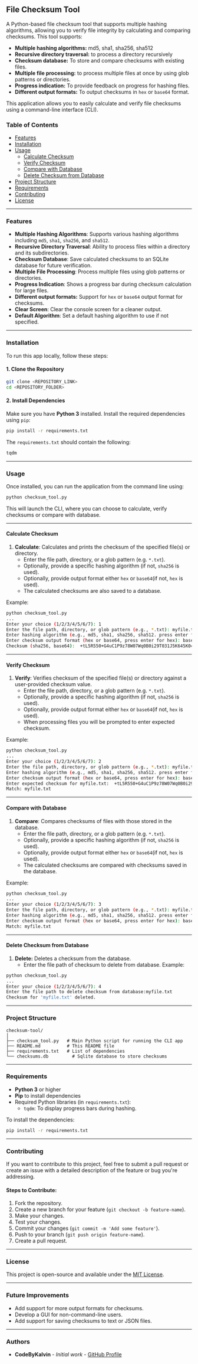 ## File Checksum Tool

A Python-based file checksum tool that supports multiple hashing algorithms, allowing you to verify file integrity by calculating and comparing checksums. This tool supports:
- **Multiple hashing algorithms:** md5, sha1, sha256, sha512
- **Recursive directory traversal:** to process a directory recursively
- **Checksum database:** To store and compare checksums with existing files.
- **Multiple file processing:** to process multiple files at once by using glob patterns or directories.
- **Progress indication:** To provide feedback on progress for hashing files.
- **Different output formats:** To output checksums in `hex` or `base64` format.

This application allows you to easily calculate and verify file checksums using a command-line interface (CLI).

### Table of Contents
- [Features](#features)
- [Installation](#installation)
- [Usage](#usage)
  - [Calculate Checksum](#calculate-checksum)
  - [Verify Checksum](#verify-checksum)
  - [Compare with Database](#compare-with-database)
  - [Delete Checksum from Database](#delete-checksum-from-database)
- [Project Structure](#project-structure)
- [Requirements](#requirements)
- [Contributing](#contributing)
- [License](#license)

---

### Features

- **Multiple Hashing Algorithms**: Supports various hashing algorithms including `md5`, `sha1`, `sha256`, and `sha512`.
- **Recursive Directory Traversal**: Ability to process files within a directory and its subdirectories.
- **Checksum Database**: Save calculated checksums to an SQLite database for future verification.
- **Multiple File Processing**: Process multiple files using glob patterns or directories.
- **Progress Indication**: Shows a progress bar during checksum calculation for large files.
- **Different output formats:** Support for `hex` or `base64` output format for checksums.
- **Clear Screen**: Clear the console screen for a cleaner output.
- **Default Algorithm**: Set a default hashing algorithm to use if not specified.

---

### Installation

To run this app locally, follow these steps:

#### 1. Clone the Repository

```bash
git clone <REPOSITORY_LINK>
cd <REPOSITORY_FOLDER>
```

#### 2. Install Dependencies

Make sure you have **Python 3** installed. Install the required dependencies using `pip`:

```bash
pip install -r requirements.txt
```

The `requirements.txt` should contain the following:
```txt
tqdm
```

---

### Usage

Once installed, you can run the application from the command line using:

```bash
python checksum_tool.py
```

This will launch the CLI, where you can choose to calculate, verify checksums or compare with database.

---

#### Calculate Checksum

1.  **Calculate**: Calculates and prints the checksum of the specified file(s) or directory.
    - Enter the file path, directory, or a glob pattern (e.g. `*.txt`).
    - Optionally, provide a specific hashing algorithm (if not, `sha256` is used).
    - Optionally, provide output format either `hex` or `base64`(if not, `hex` is used).
     - The calculated checksums are also saved to a database.

Example:

```bash
python checksum_tool.py
...
Enter your choice (1/2/3/4/5/6/7): 1
Enter the file path, directory, or glob pattern (e.g., *.txt): myfile.txt
Enter hashing algorithm (e.g., md5, sha1, sha256, sha512. press enter for sha256): sha256
Enter checksum output format (hex or base64, press enter for hex): base64
Checksum (sha256, base64):  +tL5R550+G4uC1P9z78W07Wq0B0i29T031J5K645K0= - myfile.txt
```
---

#### Verify Checksum

1.  **Verify**: Verifies checksum of the specified file(s) or directory against a user-provided checksum value.
    - Enter the file path, directory, or a glob pattern (e.g. `*.txt`).
    - Optionally, provide a specific hashing algorithm (if not, `sha256` is used).
    - Optionally, provide output format either `hex` or `base64`(if not, `hex` is used).
    -  When processing files you will be prompted to enter expected checksum.

Example:

```bash
python checksum_tool.py
...
Enter your choice (1/2/3/4/5/6/7): 2
Enter the file path, directory, or glob pattern (e.g., *.txt): myfile.txt
Enter hashing algorithm (e.g., md5, sha1, sha256, sha512. press enter for sha256): sha256
Enter checksum output format (hex or base64, press enter for hex): base64
Enter expected checksum for myfile.txt:  +tL5R550+G4uC1P9z78W07Wq0B0i29T031J5K645K0=
Match: myfile.txt
```
---
#### Compare with Database

1.  **Compare**: Compares checksums of files with those stored in the database.
    - Enter the file path, directory, or a glob pattern (e.g. `*.txt`).
    - Optionally, provide a specific hashing algorithm (if not, `sha256` is used).
    - Optionally, provide output format either `hex` or `base64`(if not, `hex` is used).
     - The calculated checksums are compared with checksums saved in the database.

Example:

```bash
python checksum_tool.py
...
Enter your choice (1/2/3/4/5/6/7): 3
Enter the file path, directory, or glob pattern (e.g., *.txt): myfile.txt
Enter hashing algorithm (e.g., md5, sha1, sha256, sha512. press enter for sha256): sha256
Enter checksum output format (hex or base64, press enter for hex): base64
Match: myfile.txt
```
---
#### Delete Checksum from Database

1.  **Delete:** Deletes a checksum from the database.
     - Enter the file path of checksum to delete from database.
Example:
```bash
python checksum_tool.py
...
Enter your choice (1/2/3/4/5/6/7): 4
Enter the file path to delete checksum from database:myfile.txt
Checksum for 'myfile.txt' deleted.
```
---

### Project Structure

```
checksum-tool/
│
├── checksum_tool.py   # Main Python script for running the CLI app
├── README.md          # This README file
├── requirements.txt   # List of dependencies
└── checksums.db         # Sqlite database to store checksums
```

---

### Requirements

- **Python 3** or higher
- **Pip** to install dependencies
- Required Python libraries (in `requirements.txt`):
  - `tqdm`: To display progress bars during hashing.

To install the dependencies:

```bash
pip install -r requirements.txt
```

---

### Contributing

If you want to contribute to this project, feel free to submit a pull request or create an issue with a detailed description of the feature or bug you're addressing.

#### Steps to Contribute:

1. Fork the repository.
2. Create a new branch for your feature (`git checkout -b feature-name`).
3. Make your changes.
4. Test your changes.
5. Commit your changes (`git commit -m 'Add some feature'`).
6. Push to your branch (`git push origin feature-name`).
7. Create a pull request.

---

### License

This project is open-source and available under the [MIT License](LICENSE).

---

### Future Improvements

- Add support for more output formats for checksums.
- Develop a GUI for non-command-line users.
- Add support for saving checksums to text or JSON files.

---

### Authors

- **CodeByKalvin** - *Initial work* - [GitHub Profile](https://github.com/codebykalvin)
